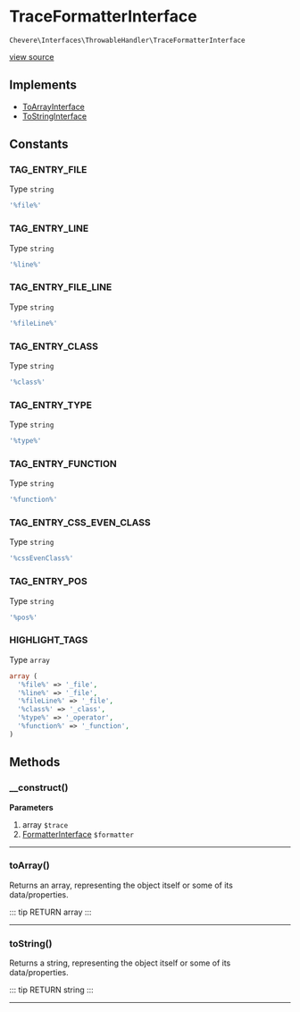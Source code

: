 # TraceFormatterInterface

`Chevere\Interfaces\ThrowableHandler\TraceFormatterInterface`

[view source](https://github.com/chevere/chevere/blob/master/interfaces/ThrowableHandler/TraceFormatterInterface.php)

## Implements

- [ToArrayInterface](../To/ToArrayInterface.md)
- [ToStringInterface](../To/ToStringInterface.md)
## Constants

### TAG_ENTRY_FILE

Type `string`

```php
'%file%'
```

### TAG_ENTRY_LINE

Type `string`

```php
'%line%'
```

### TAG_ENTRY_FILE_LINE

Type `string`

```php
'%fileLine%'
```

### TAG_ENTRY_CLASS

Type `string`

```php
'%class%'
```

### TAG_ENTRY_TYPE

Type `string`

```php
'%type%'
```

### TAG_ENTRY_FUNCTION

Type `string`

```php
'%function%'
```

### TAG_ENTRY_CSS_EVEN_CLASS

Type `string`

```php
'%cssEvenClass%'
```

### TAG_ENTRY_POS

Type `string`

```php
'%pos%'
```

### HIGHLIGHT_TAGS

Type `array`

```php
array (
  '%file%' => '_file',
  '%line%' => '_file',
  '%fileLine%' => '_file',
  '%class%' => '_class',
  '%type%' => '_operator',
  '%function%' => '_function',
)
```


## Methods

### __construct()

**Parameters**

1. array `$trace`
2. [FormatterInterface](./FormatterInterface.md) `$formatter`

---

### toArray()

Returns an array, representing the object itself or some of its data/properties.

::: tip RETURN
array
:::


---

### toString()

Returns a string, representing the object itself or some of its data/properties.

::: tip RETURN
string
:::


---

